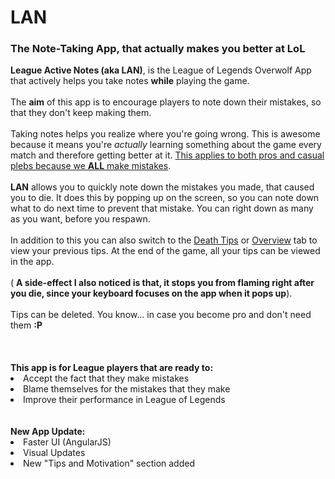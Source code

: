 # LAN
<h3>The Note-Taking App, that actually makes you better at LoL</h3>
<b>League Active Notes (aka LAN)</b>, is the League of Legends Overwolf App that actively helps you take notes <b>while</b> playing the game.<br>
<br> The <b>aim</b> of this app is to encourage players to note down their mistakes, so that they don't keep making them.<br>
<br> Taking notes helps you realize where you're going wrong. This is awesome because it means you're <i>actually</i> learning something about the game every match and therefore getting better at it. <u>This applies to both pros and casual plebs because we <b>ALL</b> make mistakes</u>.<br>
<br>
<b>LAN</b> allows you to quickly note down the mistakes you made, that caused you to die. It does this by popping up on the screen, so you can note down what to do next time to prevent that mistake. You can right down as many as you want, before you respawn.<br>
<br> In addition to this you can also switch to the <u>Death Tips</u> or <u>Overview</u> tab to view your previous tips. At the end of the game, all your tips can be viewed in the app.<br>
<br> (
<b>A side-effect I also noticed is that, it stops you from flaming right after you die, since your keyboard focuses on the app when it pops up</b>).<br>
<br> Tips can be deleted. You know... in case you become pro and don't need them <b>:P</b>
<br>
<br>
<br>
<br>
<b>This app is for League players that are ready to:</b><br>
<li> Accept the fact that they make mistakes</li>
<li> Blame themselves for the mistakes that they make</li>
<li> Improve their performance in League of Legends</li>
<br>
<br><b>New App Update:</b><br>
<li>Faster UI (AngularJS)</li>
<li>Visual Updates</li>
<li>New "Tips and Motivation" section added</li>
<br />
